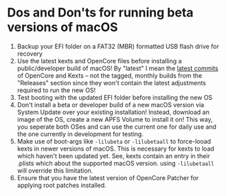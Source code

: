 # Dos and Don'ts for running beta versions of macOS

1. Backup your EFI folder on a FAT32 (MBR) formatted USB flash drive for recovery
2. Use the latest kexts and OpenCore files before installing a public/developer build of macOS! By "latest" I mean the [latest commits](https://dortania.github.io/builds/?product=OpenCorePkg&viewall=true) of OpenCore and Kexts – not the tagged, monthly builds from the "Releases" section since they won't contain the latest adjustments required to run the new OS!
3. Test booting with the updated EFI folder before installing the new OS
4. Don't install a beta or developer build of a new macOS version via System Update over your existing installation! Instead, download an image of the OS, create a new APFS Volume to install it on! This way, you seperate both OSes and can use the current one for daily use and the one currently in development for testing.
5. Make use of boot-args like `-lilubeta` or `-lilubetaall` to force-looad kexts in newer versions of macOS. This is necessary for kexts to load which haven't been updated yet. See, kexts contain an entry in their .plists which about the supported macOS version. using `-lilubetaall` will override this limitation. 
6. Ensure that you have the latest version of OpenCore Patcher for applying root patches installed.
